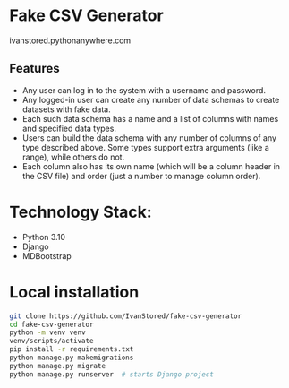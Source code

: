 # Fake CSV Generator
ivanstored.pythonanywhere.com
## Features

- Any user can log in to the system with a username and password.
- Any logged-in user can create any number of data schemas to create
datasets with fake data.
- Each such data schema has a name and a list of columns with names and
specified data types.
- Users can build the data schema with any number of columns of any type
described above. Some types support extra arguments (like a range),
while others do not.
- Each column also has its own name (which will be a column header in the
CSV file) and order (just a number to manage column order).

# Technology Stack:

- Python 3.10
- Django
- MDBootstrap

# Local installation

```sh
git clone https://github.com/IvanStored/fake-csv-generator
cd fake-csv-generator
python -m venv venv
venv/scripts/activate
pip install -r requirements.txt
python manage.py makemigrations
python manage.py migrate
python manage.py runserver  # starts Django project
```
